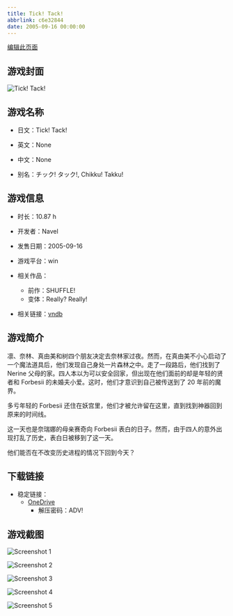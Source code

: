 ```yaml
---
title: Tick! Tack!
abbrlink: c6e32844
date: 2005-09-16 00:00:00
---
```

[编辑此页面](https://github.com/ACG-3/ADV3-source/blob/main/source/_posts/games/Tick%21%20Tack%21.md)

## 游戏封面

![Tick! Tack!](https://pan.timero.xyz/onedrive/img_lib_001/Tick%21%20Tack%21_cover.avif)


## 游戏名称

- 日文：Tick! Tack!
- 英文：None
- 中文：None

- 别名：チック! タック!, Chikku! Takku!


## 游戏信息

- 时长：10.87 h
- 开发者：Navel
- 发售日期：2005-09-16
- 游戏平台：win
- 相关作品：
   - 前作：SHUFFLE!
   - 变体：Really? Really!

- 相关链接：[vndb](https://vndb.org/v201)


## 游戏简介

凛、奈林、真由美和树四个朋友决定去奈林家过夜。然而，在真由美不小心启动了一个魔法道具后，他们发现自己身处一片森林之中。走了一段路后，他们找到了 Nerine 父母的家。四人本以为可以安全回家，但出现在他们面前的却是年轻的贤者和 Forbesii 的未婚夫小爱。这时，他们才意识到自己被传送到了 20 年前的魔界。

多亏年轻的 Forbesii 还住在妖宫里，他们才被允许留在这里，直到找到神器回到原来的时间线。

这一天也是奈瑞娜的母亲赛奇向 Forbesii 表白的日子。然而，由于四人的意外出现打乱了历史，表白日被移到了这一天。

他们能否在不改变历史进程的情况下回到今天？




## 下载链接

- 稳定链接：
    - [OneDrive](https://pan.timero.xyz/onedrive/adv_lib_001/Tick%21%20Tack%21)
        - 解压密码：ADV!



## 游戏截图


![Screenshot 1](https://pan.timero.xyz/onedrive/img_lib_001/Tick%21%20Tack%21_Screenshot_1.avif)

![Screenshot 2](https://pan.timero.xyz/onedrive/img_lib_001/Tick%21%20Tack%21_Screenshot_2.avif)

![Screenshot 3](https://pan.timero.xyz/onedrive/img_lib_001/Tick%21%20Tack%21_Screenshot_3.avif)

![Screenshot 4](https://pan.timero.xyz/onedrive/img_lib_001/Tick%21%20Tack%21_Screenshot_4.avif)

![Screenshot 5](https://pan.timero.xyz/onedrive/img_lib_001/Tick%21%20Tack%21_Screenshot_5.avif)

